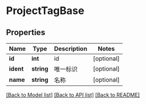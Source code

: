 # ProjectTagBase

## Properties
Name | Type | Description | Notes
------------ | ------------- | ------------- | -------------
**id** | **int** | id | [optional] 
**ident** | **string** | 唯一标识 | [optional] 
**name** | **string** | 名称 | [optional] 

[[Back to Model list]](../../README.md#documentation-for-models) [[Back to API list]](../../README.md#documentation-for-api-endpoints) [[Back to README]](../../README.md)


